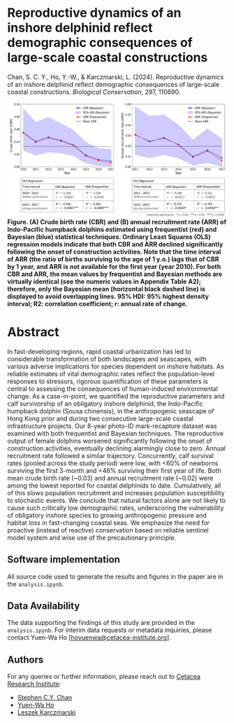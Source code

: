 # Reproductive dynamics of an inshore delphinid reflect demographic consequences of large-scale coastal constructions

Chan, S. C. Y., Ho, Y.-W., & Karczmarski, L. (2024). Reproductive dynamics of an inshore delphinid reflect demographic consequences of large-scale coastal constructions. $Biological$ $Conservation$, 297, 110690.

![](visualization/Fig3.png)
**Figure. (A) Crude birth rate (CBR) and (B) annual recruitment rate (ARR) of Indo-Pacific humpback dolphins estimated using frequentist (red) and Bayesian (blue)
statistical techniques. Ordinary Least Squares (OLS) regression models indicate that both CBR and ARR declined significantly following the onset of construction
activities. Note that the time interval of ARR (the ratio of births surviving to the age of 1 y.o.) lags that of CBR by 1 year, and ARR is not available for the first year
(year 2010). For both CBR and ARR, the mean values by frequentist and Bayesian methods are virtually identical (see the numeric values in Appendix Table A2);
therefore, only the Bayesian mean (horizontal black dashed line) is displayed to avoid overlapping lines. 95% HDI: 95% highest density interval; R2: correlation
coefficient; r: annual rate of change.**

# Abstract
In fast-developing regions, rapid coastal urbanization has led to considerable transformation of both landscapes and seascapes, with various adverse implications for species dependent on inshore habitats. As reliable estimates of vital demographic rates reflect the population-level responses to stressors, rigorous quantification of these parameters is central to assessing the consequences of human-induced environmental change. As a case-in-point, we quantified the reproductive parameters and calf survivorship of an obligatory inshore delphinid, the Indo-Pacific humpback dolphin (Sousa chinensis), in the anthropogenic seascape of Hong Kong prior and during two consecutive large-scale coastal infrastructure projects. Our 8-year photo-ID mark-recapture dataset was examined with both frequentist and Bayesian techniques. The reproductive output of female dolphins worsened significantly following the onset of construction activities, eventually declining alarmingly close to zero. Annual recruitment rate followed a similar trajectory. Concurrently, calf survival rates (pooled across the study period) were low, with <60% of newborns surviving the first 3-month and <46% surviving their first year of life. Both mean crude birth rate (~0.03) and annual recruitment rate (~0.02) were among the lowest reported for coastal delphinids to date. Cumulatively, all of this slows population recruitment and increases population susceptibility to stochastic events. We conclude that natural factors alone are not likely to cause such critically low demographic rates, underscoring the vulnerability of obligatory inshore species to growing anthropogenic pressure and habitat loss in fast-changing coastal seas. We emphasize the need for proactive (instead of reactive) conservation based on reliable sentinel model system and wise use of the precautionary principle.

## Software implementation
All source code used to generate the results and figures in the paper are in the `analysis.ipynb`.

## Data Availability
The data supporting the findings of this study are provided in the `analysis.ipynb`. For interim data requests or metadata inquiries, please contact Yuen-Wa Ho [hoyuenwa@cetacea-institute.org].

## Authors
For any queries or further information, please reach out to [Cetacea Research Institute](https://www.hku-cetacean-ecology.net/cri):
- [Stephen C.Y. Chan ](mailto:scychan@cetacea-institute.org)
- [Yuen-Wa Ho](mailto:hoyuenwa@cetacea-institute.org)
- [Leszek Karczmarski](mailto:leszek@cetacea-institute.org)